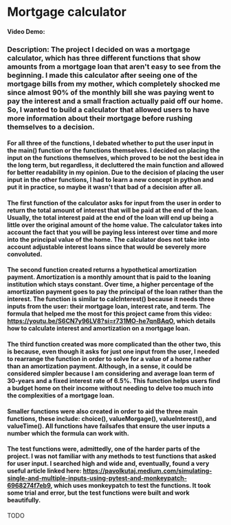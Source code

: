 # Mortgage calculator

#### Video Demo:  <URL HERE>

### Description: The project I decided on was a mortgage calculator, which has three different functions that show amounts from a mortgage loan that aren't easy to see from the beginning. I made this calculator after seeing one of the mortgage bills from my mother, which completely shocked me since almost 90% of the monthly bill she was paying went to pay the interest and a small fraction actually paid off our home. So, I wanted to build a calculator that allowed users to have more information about their mortgage before rushing themselves to a decision.

#### For all three of the functions, I debated whether to put the user input in the main() function or the functions themselves. I decided on placing the input on the functions themselves, which proved to be not the best idea in the long term, but regardless, it decluttered the main function and allowed for better readability in my opinion. Due to the decision of placing the user input in the other functions, I had to learn a new concept in python and put it in practice, so maybe it wasn't that bad of a decision after all.

#### The first function of the calculator asks for input from the user in order to return the total amount of interest that will be paid at the end of the loan. Usually, the total interest paid at the end of the loan will end up being a little over the original amount of the home value. The calculator takes into account the fact that you will be paying less interest over time and more into the principal value of the home. The calculator does not take into account adjustable interest loans since that would be severely more convoluted.

#### The second function created returns a hypothetical amortization payment. Amortization is a monthly amount that is paid to the loaning institution which stays constant. Over time, a higher percentage of the amortization payment goes to pay the principal of the loan rather than the interest. The function is similar to calcInterest() because it needs three inputs from the user: their mortgage loan, interest rate, and term. The formula that helped me the most for this project came from this video: https://youtu.be/S6CN7y96LV8?si=r731MO-he7qnBAqO, which details how to calculate interest and amortization on a mortgage loan.

#### The third function created was more complicated than the other two, this is because, even though it asks for just one input from the user, I needed to rearrange the function in order to solve for a value of a home rather than an amortization payment. Although, in a sense, it could be considered simpler because I am considering and average loan term of 30-years and a fixed interest rate of 6.5%. This function helps users find a budget home on their income without needing to delve too much into the complexities of a mortgage loan.

#### Smaller functions were also created in order to aid the three main functions, these include: choice(), valueMorgage(), valueInterest(), and valueTime(). All functions have failsafes that ensure the user inputs a number which the formula can work with.

#### The test functions were, admittedly, one of the harder parts of the project. I was not familiar with any methods to test functions that asked for user input. I searched high and wide and, eventually, found a very useful article linked here: https://pavolkutaj.medium.com/simulating-single-and-multiple-inputs-using-pytest-and-monkeypatch-6968274f7eb9, which uses monkeypatch to test the functions. It took some trial and error, but the test functions were built and work beautifully.

TODO
